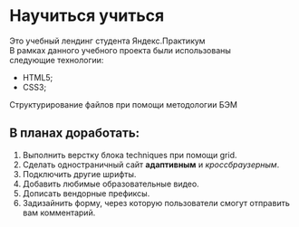 # Научиться учиться
Это учебный лендинг студента Яндекс.Практикум  
В рамках данного учебного проекта были использованы  
следующие технологии:  
* HTML5;  
* CSS3;  
  
Структурирование файлов при помощи методологии БЭМ  

## В планах доработать:  
1. Выполнить верстку блока techniques при помощи grid.  
2. Сделать одностраничный сайт **адаптивным** и *кроссбраузерным*.  
3. Подключить другие шрифты.  
4. Добавить любимые образовательные видео.  
5. Дописать вендорные префиксы.  
6. Задизайнить форму, через которую пользователи смогут отправить вам комментарий.